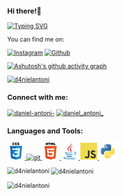 ### Hi there!👋
[![Typing SVG](https://readme-typing-svg.herokuapp.com?font=Fira+Code&pause=1000&color=ED0FF7&center=true&random=false&width=435&lines=Welcome+to+my+profile;My+name+is+Daniel+Antoni;I'm+from+Brazil)](https://git.io/typing-svg)

You can find me on:

[![Instagram](https://img.shields.io/badge/Instagram-E4405F?style=for-the-badge&logo=instagram&logoColor=white)](https://instagram.com/daniel_antoni_?igshid=MzMyNGUyNmU2YQ%3D%3D&utm_source=qr)
[![Github](https://img.shields.io/badge/LinkedIn-0077B5?style=for-the-badge&logo=linkedin&logoColor=white)](https://www.linkedin.com/in/daniel-antoni-/)

[![Ashutosh's github activity graph](https://github-readme-activity-graph.vercel.app/graph?username=d4nielantoni&bg_color=000000&color=ff00ff&line=ff00f7&point=ffffff&area=true&hide_border=true)](https://github.com/ashutosh00710/github-readme-activity-graph)


<p align="left"> <a href="https://github.com/ryo-ma/github-profile-trophy"><img src="https://github-profile-trophy.vercel.app/?username=d4nielantoni" alt="d4nielantoni" /></a> </p>

<h3 align="left">Connect with me:</h3>
<p align="left">
<a href="https://linkedin.com/in/daniel-antoni-" target="blank"><img align="center" src="https://raw.githubusercontent.com/rahuldkjain/github-profile-readme-generator/master/src/images/icons/Social/linked-in-alt.svg" alt="daniel-antoni-" height="30" width="40" /></a>
<a href="https://instagram.com/daniel_antoni_" target="blank"><img align="center" src="https://raw.githubusercontent.com/rahuldkjain/github-profile-readme-generator/master/src/images/icons/Social/instagram.svg" alt="daniel_antoni_" height="30" width="40" /></a>
</p>

<h3 align="left">Languages and Tools:</h3>
<p align="left"> <a href="https://www.w3schools.com/css/" target="_blank" rel="noreferrer"> <img src="https://raw.githubusercontent.com/devicons/devicon/master/icons/css3/css3-original-wordmark.svg" alt="css3" width="40" height="40"/> </a> <a href="https://git-scm.com/" target="_blank" rel="noreferrer"> <img src="https://www.vectorlogo.zone/logos/git-scm/git-scm-icon.svg" alt="git" width="40" height="40"/> </a> <a href="https://www.w3.org/html/" target="_blank" rel="noreferrer"> <img src="https://raw.githubusercontent.com/devicons/devicon/master/icons/html5/html5-original-wordmark.svg" alt="html5" width="40" height="40"/> </a> <a href="https://www.java.com" target="_blank" rel="noreferrer"> <img src="https://raw.githubusercontent.com/devicons/devicon/master/icons/java/java-original.svg" alt="java" width="40" height="40"/> </a> <a href="https://developer.mozilla.org/en-US/docs/Web/JavaScript" target="_blank" rel="noreferrer"> <img src="https://raw.githubusercontent.com/devicons/devicon/master/icons/javascript/javascript-original.svg" alt="javascript" width="40" height="40"/> </a> <a href="https://www.python.org" target="_blank" rel="noreferrer"> <img src="https://raw.githubusercontent.com/devicons/devicon/master/icons/python/python-original.svg" alt="python" width="40" height="40"/> </a> </p>

<p><img align="left" src="https://github-readme-stats.vercel.app/api/top-langs?username=d4nielantoni&show_icons=true&locale=en&layout=compact" alt="d4nielantoni" /></p>

<p>&nbsp;<img align="center" src="https://github-readme-stats.vercel.app/api?username=d4nielantoni&show_icons=true&locale=en" alt="d4nielantoni" /></p>

<p><img align="center" src="https://github-readme-streak-stats.herokuapp.com/?user=d4nielantoni&" alt="d4nielantoni" /></p>
